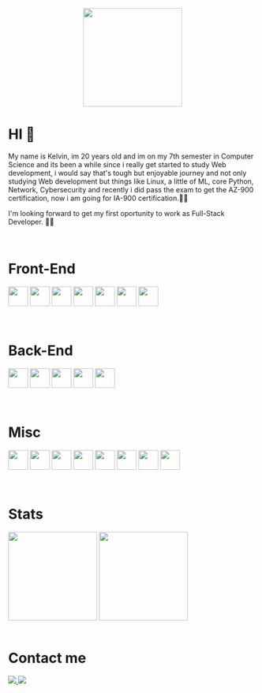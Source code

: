 <!---
Kazz2433/Kazz2433 is a ✨ special ✨ repository because its `README.md` (this file) appears on your GitHub profile.
You can click the Preview link to take a look at your changes.
--->

<div id="header" align="center">
  <img src="https://media.giphy.com/media/gjrYDwbjnK8x36xZIO/giphy.gif" width="200"/>
</div>

# HI 👋
<p>My name is Kelvin, im 20 years old  and im on my 7th semester in Computer Science and its been a while since i really get started to study Web development, i would say that's tough but enjoyable journey and not only studying Web development but things like Linux, a little of ML, core Python, Network, Cybersecurity and recently i did pass the exam to get the AZ-900 certification, now i am going for IA-900 certification.💃😎 </p>

<p>I'm looking forward to get my first oportunity to work as Full-Stack Developer. 🏃‍♂️</p>

<!--[![GitHub Streak](https://github-readme-streak-stats.herokuapp.com/?user=kazz2433&theme=merko)](https://git.io/streak-stats) -->

<br/>

# Front-End

<img src="https://cdn.jsdelivr.net/gh/devicons/devicon/icons/html5/html5-original.svg" width="40px" height="40px"></img>
<img src="https://cdn.jsdelivr.net/gh/devicons/devicon/icons/css3/css3-original.svg" width="40px" height="40px"/>
<img src="https://cdn.jsdelivr.net/gh/devicons/devicon/icons/javascript/javascript-original.svg" width="40px" height="40px"/>
<img src="https://cdn.jsdelivr.net/gh/devicons/devicon/icons/typescript/typescript-original.svg" width="40px" height="40px" />
<img src="https://cdn.jsdelivr.net/gh/devicons/devicon/icons/react/react-original.svg" width="40px" height="40px"/>
<img src="https://cdn.jsdelivr.net/gh/devicons/devicon/icons/nextjs/nextjs-original.svg" width="40px" height="40px" />
<img src="https://cdn.jsdelivr.net/gh/devicons/devicon/icons/tailwindcss/tailwindcss-plain.svg" width="40px" height="40px"/>

<br/>

# Back-End

<img src="https://cdn.jsdelivr.net/gh/devicons/devicon/icons/docker/docker-original-wordmark.svg" width="40px" height="40px"></img>
<img src="https://cdn.jsdelivr.net/gh/devicons/devicon/icons/mysql/mysql-original.svg" width="40px" height="40px" />
<img src="https://cdn.jsdelivr.net/gh/devicons/devicon/icons/mongodb/mongodb-original.svg" width="40px" height="40px"></img>
<img src="https://cdn.jsdelivr.net/gh/devicons/devicon/icons/nodejs/nodejs-original.svg" width="40px" height="40px"/>
<img src="https://cdn.jsdelivr.net/gh/devicons/devicon/icons/express/express-original.svg" width="40px" height="40px"/>

<br/>

# Misc

<img src="https://cdn.jsdelivr.net/gh/devicons/devicon/icons/bash/bash-original.svg" width="40px" height="40px"></img>
<img src="https://cdn.jsdelivr.net/gh/devicons/devicon/icons/linux/linux-original.svg" width="40px" height="40px"/>
<img src="https://cdn.jsdelivr.net/gh/devicons/devicon/icons/git/git-original.svg" width="40px" height="40px"/>
<img src="https://cdn.jsdelivr.net/gh/devicons/devicon/icons/jest/jest-plain.svg" width="40px" height="40px"/></img>
<img src="https://cdn.jsdelivr.net/gh/devicons/devicon/icons/azure/azure-original.svg" width="40px" height="40px" />
<img src="https://cdn.jsdelivr.net/gh/devicons/devicon/icons/java/java-original.svg" width="40px" height="40px" />
<img src="https://cdn.jsdelivr.net/gh/devicons/devicon/icons/python/python-original.svg" width="40px" height="40px"/>
<img src="https://cdn.jsdelivr.net/gh/devicons/devicon/icons/django/django-plain.svg" width="40px" height="40px"/>







          
<br/>

# Stats
<div>
  <img height="180em" src="https://github-readme-stats.vercel.app/api?username=kelvin-quida&show_icons=true&theme=merko"> 
  <img height="180em" src="https://github-readme-stats.vercel.app/api/top-langs/?username=kelvin-quida&layout=compact&theme=merko">
</div>

<br/>

# Contact me
<a href="mailto:kelvinquida24@gmail.com">
  <img src="https://img.shields.io/badge/Gmail-D14836?style=for-the-badge&logo=gmail&logoColor=white"/>
</a>
<a href="https://www.linkedin.com/in/kelvin-quid%C3%A1-44b563163/">
  <img src="https://img.shields.io/badge/LinkedIn-0077B5?style=for-the-badge&logo=linkedin&logoColor=white"/>
</a>

          
          
          
          
          
          
          
          
          
          
          
